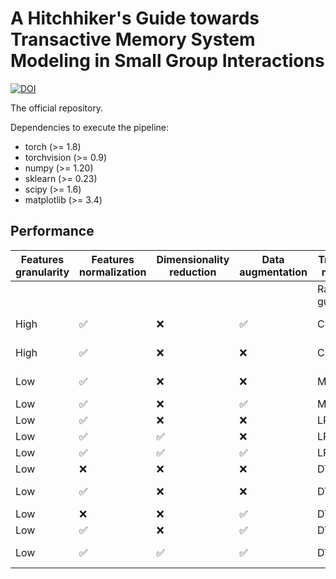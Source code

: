 # A Hitchhiker's Guide towards Transactive Memory System Modeling in Small Group Interactions

[![DOI](https://zenodo.org/badge/doi/10.1145/3461615.3485414.svg)](http://dx.doi.org/10.1145/3461615.3485414)

The official repository.

Dependencies to execute the pipeline:
* torch (>= 1.8)
* torchvision (>= 0.9)
* numpy (>= 1.20)
* sklearn (>= 0.23)
* scipy (>= 1.6)
* matplotlib (>= 3.4)

## Performance

|Features granularity| Features normalization| Dimensionality reduction | Data augmentation| Trained model | Specialization | Credibility  | Coordination
|--------------------|-----------------------|--------------------------|------------------|---------------|----------------|--------------|-------------
|                    |                       |                          |                  |Random guess   |20.0            |20.0          |20.0
|High  | ✅| ❌ |  ✅  | CNN | **46.8 ± 20.9** | 46.5 ± 20.3|25.7 ± 16.6
|High  |  ✅ | ❌ | ❌  | CNN | 43.3 ± 10.1 | 38.9 ± 10.8 | 16.7 ± 8.6
|Low   |  ✅ | ❌ | ❌  | MLP | 37.0 ± 17.0 | 55.6 ± 12.0 | 27.6 ± 17.1
|Low   |  ✅ | ❌ |  ✅  | MLP | 30.8 ± 3.8 | 28.8 ± 5.7 | 50.0\*
|Low   |  ✅ | ❌ | ❌  | LR  | 25.0\* | 25.0\* | 27.5\*
|Low   |  ✅ |  ✅ | ❌  | LR | 43.3\* | 40.0\* | 33.3\*
|Low   |  ✅ |  ✅ |  ✅  | LR | 50.5\* | 51.7\* | 58.3\*
|Low   | ❌ | ❌ | ❌  | DT  | 45.7 ± 7.3 | 57.1 ± 2.6 | 59.1 ± 7.2
|Low   |  ✅ | ❌ | ❌  | DT |44.8 ± 7.7 | 41.2 ± 7.3$ | 59.2 ± 6.8
|Low   | ❌ | ❌ |  ✅  | DT |42.8 ± 3.8 | 54.2 ± 2.6 |80.0\*
|Low   |  ✅ | ❌ |  ✅  | DT |42.8 ± 3.8 | 54.2 ± 2.6 | 80.0 ± 1.1
|Low   |  ✅ |  ✅ |  ✅  | DT | **51.8 ± 2.1**|**58.3\*\ ** | **83.3\*\ **
